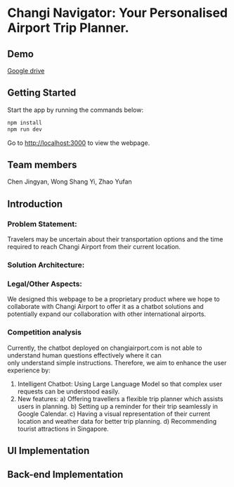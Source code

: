 # Changi Navigator: Your Personalised Airport Trip Planner.

## Demo
[Google drive](https://drive.google.com/drive/folders/1ZZNTTo9huUWpporWO9m5X-TUug5KAJ3Y?usp=sharing)

## Getting Started

Start the app by running the commands below:

```bash
npm install
npm run dev
```

Go to [http://localhost:3000](http://localhost:3000) to view the webpage.


## Team members
Chen Jingyan,
Wong Shang Yi,
Zhao Yufan 


## Introduction
### Problem Statement:
Travelers may be uncertain about their transportation options and the time required to reach Changi Airport from their current location.

### Solution Architecture:

### Legal/Other Aspects: 
We designed this webpage to be a proprietary product where we hope to collaborate with Changi Airport to offer it as a chatbot solutions and potentially expand our collaboration with other international airports.

### Competition analysis
Currently, the chatbot deployed on changiairport.com is not able to understand human questions effectively where it can \
only understand simple instructions. Therefore, we aim to enhance the user experience by:
1) Intelligent Chatbot: Using Large Language Model so that complex user requests can be understood easily.
2) New features: 
a) Offering travellers a flexible trip planner which assists users in planning. 
b) Setting up a reminder for their trip seamlessly in Google Calendar.
c) Having a visual representation of their current location and weather data for better trip planning.
d) Recommending tourist attractions in Singapore.
 
## UI Implementation



## Back-end Implementation

